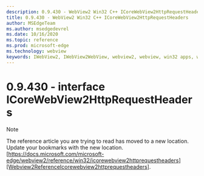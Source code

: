 ```yaml
---
description: 0.9.430 - WebView2 Win32 C++ ICoreWebView2HttpRequestHeaders
title: 0.9.430 - WebView2 Win32 C++ ICoreWebView2HttpRequestHeaders
author: MSEdgeTeam
ms.author: msedgedevrel
ms.date: 10/16/2020
ms.topic: reference
ms.prod: microsoft-edge
ms.technology: webview
keywords: IWebView2, IWebView2WebView, webview2, webview, win32 apps, win32, edge, ICoreWebView2, ICoreWebView2Host, browser control, edge html
---
```


# 0.9.430 - interface ICoreWebView2HttpRequestHeaders 

> [!NOTE]
> The reference article you are trying to read has moved to a new location.  
> Update your bookmarks with the new location.  
> [https://docs.microsoft.com/microsoft-edge/webview2/reference/win32/icorewebview2httprequestheaders][Webview2ReferenceIcorewebview2httprequestheaders].  

[Webview2ReferenceIcorewebview2httprequestheaders]: /microsoft-edge/webview2/reference/win32/icorewebview2httprequestheaders "interface ICoreWebView2HttpRequestHeaders | Microsoft Docs"
